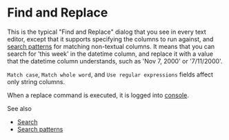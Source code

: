<!-- TITLE: Find and Replace -->
<!-- SUBTITLE: -->

# Find and Replace

This is the typical "Find and Replace" dialog that you see in every text editor, except that
it supports specifying the columns to run against, and [search patterns](../features/data-search-patterns.md) 
for matching non-textual columns. It means that you can search for 'this week' in the datetime column, and 
replace it with a value that the datetime column understands, such as 'Nov 7, 2000' or '7/11/2000'.

`Match case`, `Match whole word`, and `Use regular expressions` fields affect only string columns.

When a replace command is executed, it is logged into [console](../features/console.md).

See also
* [Search](../features/data-search.md)
* [Search patterns](../features/data-search-patterns.md)